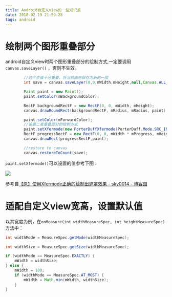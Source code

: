 ```yaml
---
title: Android自定义view的一些知识点
date: 2018-02-19 21:59:28
tags: android
---
```


# 绘制两个图形重叠部分

android自定义view时两个图形重叠部分的绘制方式,一定要调用`canvas.saveLayer()` ，否则不生效。

```java
        //这个步骤十分重要，将当前画布保存为新的一层
        int save = canvas.saveLayer(0,0,mWidth,mHeight,null,Canvas.ALL_SAVE_FLAG);

        Paint paint = new Paint();
        paint.setColor(mBackgroundColor);

        RectF backgroundRectF = new RectF(0, 0, mWidth, mHeight);
        canvas.drawRoundRect(backgroundRectF, mRadius, mRadius, paint);

        paint.setColor(mForwardColor);
        //设置二者重叠部分的绘制方式
        paint.setXfermode(new PorterDuffXfermode(PorterDuff.Mode.SRC_IN));
        RectF progressRectF = new RectF(0, 0, mWidth * mProgress, mHeight);
        canvas.drawRect(progressRectF,paint);

        //restore to canvas
        canvas.restoreToCount(save);
```

`paint.setXfermode()`可以设置的值参考下图：

![](http://jixiaoyong.github.io/blog/images/default/2018-02-19/PorterDuffMode.png)

参考自[【原】使用Xfermode正确的绘制出遮罩效果 - sky0014 - 博客园  ](https://www.cnblogs.com/DarkMaster/p/4618872.html)



# 适配自定义view宽高，设置默认值

以其宽度为例，在`onMeasure(int widthMeasureSpec, int heightMeasureSpec)`方法中：

```java
int widthMode = MeasureSpec.getMode(widthMeasureSpec);

int widthSize = MeasureSpec.getSize(widthMeasureSpec);

if (widthMode == MeasureSpec.EXACTLY) {
    mWidth = widthSize;
} else {
    mWidth = 100;
    if (widthMode == MeasureSpec.AT_MOST) {
        mWidth = Math.min(mWidth, widthSize);
    }
}
```

